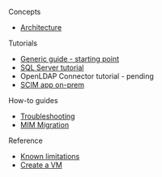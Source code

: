 Concepts
* [Architecture](https://github.com/ArvindHarinder1/PrivatePreviewDocs/blob/main/3Architecture.md) 

Tutorials
* [Generic guide - starting point](https://github.com/ArvindHarinder1/PrivatePreviewDocs/blob/main/1ECMATutorial.md) 
* [SQL Server tutorial](https://github.com/ArvindHarinder1/PrivatePreviewDocs/blob/main/2ConnectorGSQLToSQLServer.md) 
* OpenLDAP Connector tutorial - pending
* [SCIM app on-prem](https://github.com/ArvindHarinder1/PrivatePreviewDocs/blob/main/2ConnectorSCIM.md)

How-to guides
* [Troubleshooting](https://github.com/ArvindHarinder1/PrivatePreviewDocs/blob/main/Troubleshooting.md) 
* [MIM Migration](https://github.com/ArvindHarinder1/PrivatePreviewDocs/blob/main/MIMmigration.md)

Reference
* [Known limitations](https://github.com/ArvindHarinder1/PrivatePreviewDocs/blob/main/KnownLimitations.md)
* [Create a VM](https://github.com/ArvindHarinder1/PrivatePreviewDocs/blob/main/CreateVM.md)
